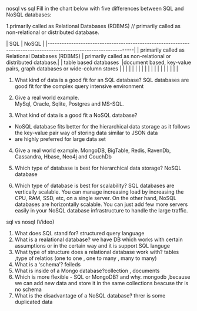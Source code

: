 nosql vs sql
Fill in the chart below with five differences between SQL and NoSQL databases:
                 	            
1.primarily called as Relational Databases (RDBMS)    // primarily called as non-relational or distributed database.
                                                   
 |                            SQL                      |                     NoSQL                                  |
 |------------------------------------------------------------------------------------------------------------------|
 | primarily called as Relational Databases (RDBMS)    | primarily called as non-relational or distributed database.|
 | table based databases                               |document based, key-value pairs, graph databases or wide-column stores    |
 |   |             | 
 |    |                        | 
 |   |           | 
 |   |                           |
 |   |                                   |
 |    |                               |


1. What kind of data is a good fit for an SQL database?
SQL databases are good fit for the complex query intensive environment  

2. Give a real world example.  
MySql, Oracle, Sqlite, Postgres and MS-SQL.

3. What kind of data is a good fit a NoSQL database?
- NoSQL database fits better for the hierarchical data storage as it follows the key-value pair way of storing data similar to JSON data
- are highly preferred for large data set

4. Give a real world example.
  MongoDB, BigTable, Redis, RavenDb, Cassandra, Hbase, Neo4j and CouchDb

5. Which type of database is best for hierarchical data storage? NoSQL database
6. Which type of database is best for scalability? SQL databases are vertically scalable. You can manage increasing load by increasing the CPU, RAM, SSD, etc, on a single server. On the other hand, NoSQL databases are horizontally scalable. You can just add few more servers easily in your NoSQL database infrastructure to handle the large traffic.
	  
 	 
 	 
 sql vs nosql (Video)	
1. What does SQL stand for?  structured query language
2. What is a realational database? we have DB which works with certain assumptions or in the certain way and it is support SQL languge 
3. What type of structure does a relational database work with?  tables ,type of relatios (one to one , one to many , many to many)  
4. What is a ‘schema’? feileds 
6. What is inside of a Mongo database?collection , documents 
7. Which is more flexible - SQL or MongoDB? and why. mongodb ,because we can add new data and store it in the same collections beacuse thr is no schema 
8. What is the disadvantage of a NoSQL database? threr is some duplicated data 